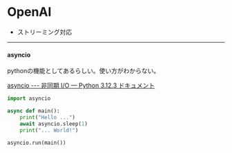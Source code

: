 # OpenAI

- ストリーミング対応


---

#### asyncio

pythonの機能としてあるらしい。使い方がわからない。

[asyncio \-\-\- 非同期 I/O — Python 3\.12\.3 ドキュメント](https://docs.python.org/ja/3/library/asyncio.html)


```python
import asyncio

async def main():
    print("Hello ...")
    await asyncio.sleep(1)
    print("... World!")

asyncio.run(main())
```

